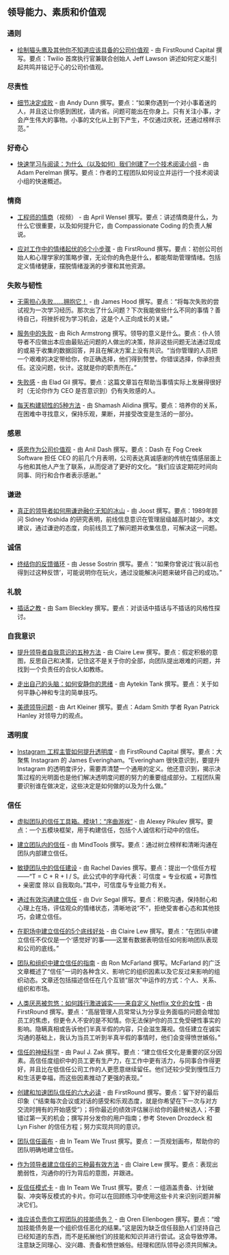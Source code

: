 ## 领导能力、素质和价值观

### 通则
- [绘制猫头鹰及其他你不知道应该具备的公司价值观](https://firstround.com/review/draw-the-owl-and-other-company-values-you-didnt-know-you-should-have/) - 由 FirstRound Capital 撰写。要点：Twilio 首席执行官兼联合创始人 Jeff Lawson 讲述如何定义能引起共鸣并铭记于心的公司价值观。

### 尽责性
- [细节决定成败](https://medium.com/@dunn/make-a-big-deal-about-the-little-things-49044db95b3f) - 由 Andy Dunn 撰写。要点：“如果你遇到一个对小事着迷的人，并且这让你感到困扰，请内省。问题可能出在你身上。只有关注小事，才会产生伟大的事物。小事的文化从上到下产生，不仅通过庆祝，还通过榜样示范。”

### 好奇心
- [快速学习与阅读：为什么（以及如何）我们创建了一个技术阅读小组](https://build.affinity.co/learn-fast-and-read-things-why-and-how-we-started-a-technical-reading-group-56a61db515bd) - 由 Adam Perelman 撰写。要点：作者的工程团队如何设立并运行一个技术阅读小组的快速概述。

### 情商
- [工程师的情商](https://www.youtube.com/watch?v=SJnVhkEx8Cs)（视频） - 由 April Wensel 撰写。要点：讲述情商是什么，为什么它很重要，以及如何提升它，由 Compassionate Coding 的负责人解说。

- [应对工作中的情绪起伏的6个小步骤](https://firstround.com/review/6-small-steps-for-handling-the-emotional-ups-and-downs-at-work/) - 由 FirstRound 撰写。要点：初创公司创始人和心理学家的策略步骤，无论你的角色是什么，都能帮助管理情绪。包括定义情绪健康，摆脱情绪漩涡的步骤和其他资源。

### 失败与韧性
- [无需担心失败……拥抱它！](https://dev.to/jlhcoder/dont-worry-about-failureembrace-it) - 由 James Hood 撰写。要点：“将每次失败的尝试视为一次学习经历。那次出了什么问题？下次我能做些什么不同的事情？善待自己，将挫折视为学习机会，这是个人正向成长的关键。”

- [服务中的失败](https://medium.com/servant-leadership/failure-as-a-service-937473b0c9b8) - 由 Rich Armstrong 撰写。领导的意义是什么。要点：仆人领导者不应做出本应由最贴近问题的人做出的决策，除非这些问题无法通过现成的或易于收集的数据回答，并且在解决方案上没有共识。“当你管理的人员把一个艰难的决定带给你，你正确选择，他们得到赞誉。你错误选择，你承担责任。这没问题，伙计。这就是你的职责所在。”

- [失败感](http://blog.eladgil.com/2017/08/feelings-of-failure.html) - 由 Elad Gil 撰写。要点：这篇文章旨在帮助当事情实际上发展得很好时（无论你作为 CEO 是否意识到）仍有失败感的人。

- [每天构建韧性的5种方法](https://www.mindful.org/5-ways-build-resilience-every-day/) - 由 Shamash Alidina 撰写。要点：培养你的关系，在困难中寻找意义，保持乐观，果断，并接受改变是生活的一部分。

### 感恩
- [感恩作为公司价值观](https://medium.com/make-better-software/gratitude-as-a-company-value-4bc9c8f0a4fc) - 由 Anil Dash 撰写。要点：Dash 在 Fog Creek Software 担任 CEO 的前几个月表明，公司表达真诚感谢的传统在情感层面上与他和其他人产生了联系，从而促进了更好的文化。“我们应该定期花时间向同事、同行和合作者表示感谢。”

### 谦逊
- [真正的领导者如何用谦逊融化无知的冰山](https://corporate-rebels.com/iceberg-of-ignorance/) - 由 Joost 撰写。要点：1989年顾问 Sidney Yoshida 的研究表明，前线信息意识在管理层级越高时越少。本文建议，通过谦逊的态度，向前线员工了解问题并收集信息，可解决这一问题。

### 诚信
- [终结你的反馈循环](https://www.strategy-business.com/blog/Put-an-End-to-Your-Feedback-Loop) - 由 Jesse Sostrin 撰写。要点：“如果你曾说过‘我以前也得到过这种反馈’，可能说明你在玩火，通过没能解决问题来破坏自己的成功。”

### 礼貌
- [插话之教](https://sambleckley.com/writing/church-of-interruption.html) - 由 Sam Bleckley 撰写。要点：对谈话中插话与不插话的风格性探讨。

### 自我意识
- [提升领导者自我意识的五种方法](https://blog.knowyourcompany.com/the-5-ways-to-improve-your-self-awareness-as-a-leader-2f1464e5b00) - 由 Claire Lew 撰写。要点：假定积极的意图，反思自己和决策，记住这不是关于你的全部，向团队提出艰难的问题，并找到一个负责任的合伙人如教练。

- [走出自己的头脑：如何安静你的思绪](https://medium.com/swlh/get-out-of-your-head-how-to-quiet-your-thoughts-1e239199dff9#---0-86%20\|) - 由 Aytekin Tank 撰写。要点：关于如何平静心神和专注的简单技巧。

- [美德领导问题](https://www.strategy-business.com/article/The-Problem-of-Virtuous-Leadership) - 由 Art Kleiner 撰写。要点：Adam Smith 学者 Ryan Patrick Hanley 对领导力的观点。

### 透明度
- [Instagram 工程主管如何提升透明度](https://firstround.com/review/how-this-head-of-engineering-boosted-transparency-at-instagram/) - 由 FirstRound Capital 撰写。要点：大聚焦 Instagram 的 James Everingham。“Everingham 很快意识到，要提升 Instagram 的透明度评分，需要弄清楚一个通用的定义。他还意识到，揭示决策过程的光明面也是他们解决透明度问题的努力的重要组成部分。工程团队需要识别谁在做决定，这些决定是如何做的以及为什么做。”

### 信任
- [虚拟团队的信任工具箱。模块1：“序曲游戏”](https://inteamwetrust.com/2016/06/22/trust-toolbox-for-virtual-teams-module-1/) - 由 Alexey Pikulev 撰写。要点：一个五模块框架，用于构建信任，包括个人诚信和行动中的信任。

- [建立团队内的信任](https://www.mindtools.com/pages/article/building-trust-team.htm) - 由 MindTools 撰写。要点：通过树立榜样和清晰沟通在团队内部建立信任。

- [敏捷团队中的信任建设](http://agilecoach.typepad.com/agile-coaching/2010/08/building-trust.html) - 由 Rachel Davies 撰写。要点：提出一个信任方程——“T = C + R + I / S。此公式中的字母代表：可信度 = 专业权威 + 可靠性 + 亲密度 除以 自我取向。”其中，可信度与专业能力有关。

- [通过有效沟通建立信任](https://medium.com/@dvirsegal/building-trust-through-effective-communication-c00bf9b65c78) - 由 Dvir Segal 撰写。要点：积极沟通，保持耐心和心理上在场，评估观众的情绪状态，清晰地说“不”，拒绝受害者心态和其他技巧，会建立信任。

- [在职场中建立信任的5个底线好处](https://knowyourteam.com/blog/2019/02/01/the-bottom-line-benefits-of-building-trust-in-the-workplace) - 由 Claire Lew 撰写。要点：“在团队中建立信任不仅仅是一个‘感觉好’的事——这里有数据表明信任如何影响团队表现和公司的底线。”

- [团队和组织中建立信任的指南](https://opensource.com/open-organization/16/10/building-organizational-trust) - 由 Ron McFarland 撰写。McFarland 的广泛文章概述了“信任”一词的各种含义、影响它的组织因素以及它反过来影响的组织动态。文章还包括描述信任在几个互锁“层次”中运作的方式：个人、关系、组织和市场。

- [人类厌恶被忽悠：如何践行激进诚实——来自定义 Netflix 文化的女性](http://firstround.com/review/humans-hate-being-spun-how-to-practice-radical-honesty-from-the-woman-who-defined-netflixs-culture/) - 由 FirstRound 撰写。要点：“高层管理人员常常认为分享业务面临的问题会增加员工的焦虑，但更令人不安的是不知情。你无法保护你的员工免受硬性事实的影响。隐瞒真相或告诉他们半真半假的内容，只会滋生蔑视。信任建立在诚实沟通的基础上，我认为当员工听到半真半假的事情时，他们会变得愤世嫉俗。”

- [信任的神经科学](https://hbr.org/2017/01/the-neuroscience-of-trust) - 由 Paul J. Zak 撰写。要点：“建立信任文化是重要的区分因素。高信任度组织中的员工更有生产力，在工作中更有活力，与同事合作得更好，并且比在低信任公司工作的人更愿意继续留任。他们还较少受到慢性压力和生活更幸福，而这些因素推动了更强的表现。”

- [创建和加速团队信任的六大必读](http://firstround.com/review/our-6-must-reads-for-creating-and-accelerating-trust-on-teams/) - 由 FirstRound 撰写。要点：留下好的最后印象（“结束每次会议或对话的感受和乐观态度，就是你希望在下一次与对方交流时拥有的开始感受”）；将你最近的绩效评估展示给你的最终候选人；不要错过第一天的机会；撰写并分发你的用户指南；参考 Steven Drozdeck 和 Lyn Fisher 的信任方程；努力实现共同的意识。

- [团队信任画布](https://inteamwetrust.com/2020/03/24/team-trust-canvas-session-online/) - 由 In Team We Trust 撰写。要点：一页规划画布，帮助你的团队明确地建立信任。

- [作为领导者建立信任的三种最有效方法](https://knowyourteam.com/blog/2019/02/12/the-3-most-effective-ways-to-build-trust-as-a-leader/) - 由 Claire Lew 撰写。要点：表现出脆弱性，沟通你的行为背后的意图，并跟进。

- [反信任模式卡](https://inteamwetrust.com/team-trust-toolbox/trust-anti-pattern-cards/) - 由 In Team We Trust 撰写。要点：一组涵盖责备、计划破裂、冲突等反模式的卡片。你可以在回顾练习中使用这些卡片来识别问题并解决它们。

- [谁应该负责你工程团队的技能债务？](https://medium.com/@orenellenbogen/who-should-own-your-engineering-team-s-skill-debt-3c3f07bbefe9) - 由 Oren Ellenbogen 撰写。要点：“增加技能债务是一个组织信任恶化的结果。”这是因为缺乏信任鼓励人们坚持自己已经知道的东西，而不是拓展他们的技能和知识并进行尝试。这会导致停滞。注意缺乏同理心、没兴趣、责备和愤世嫉俗。经理和团队领导必须共同解决。
